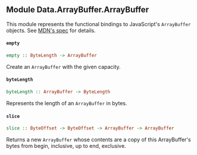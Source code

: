 ## Module Data.ArrayBuffer.ArrayBuffer

This module represents the functional bindings to JavaScript's `ArrayBuffer`
objects. See [MDN's spec](https://developer.mozilla.org/en-US/docs/Web/JavaScript/Reference/Global_Objects/ArrayBuffer) for details.

#### `empty`

``` purescript
empty :: ByteLength -> ArrayBuffer
```

Create an `ArrayBuffer` with the given capacity.

#### `byteLength`

``` purescript
byteLength :: ArrayBuffer -> ByteLength
```

Represents the length of an `ArrayBuffer` in bytes.

#### `slice`

``` purescript
slice :: ByteOffset -> ByteOffset -> ArrayBuffer -> ArrayBuffer
```

Returns a new `ArrayBuffer` whose contents are a copy of this ArrayBuffer's bytes from begin, inclusive, up to end, exclusive.


